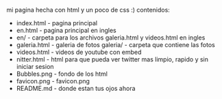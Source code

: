 mi pagina hecha con html y un poco de css :)
contenidos:
- index.html - pagina principal
- en.html - pagina principal en ingles
- en/ - carpeta para los archivos galeria.html y videos.html en ingles
- galeria.html - galeria de fotos
galeria/ - carpeta que contiene las fotos
- videos.html - videos de youtube con embed
- nitter.html - html para que pueda ver twitter mas limpio, rapido y sin iniciar sesion
- Bubbles.png - fondo de los html
- favicon.png - favicon.png
- README.md - donde estan tus ojos ahora